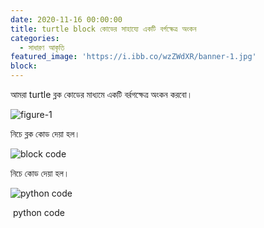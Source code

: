 ```yaml
---
date: 2020-11-16 00:00:00
title: turtle block কোডের সাহায্যে একটি বর্গক্ষেত্র অংকন
categories:
  - সাধারণ আকৃতি
featured_image: 'https://i.ibb.co/wzZWdXR/banner-1.jpg'
block:
---
```


আমরা turtle ব্লক কোডের মাধ্যমে একটি বর্রগক্ষেত্র অংকন করবো।

![figure-1](https://i.ibb.co/wzZWdXR/banner-1.jpg)

নিচে  ব্লক কোড দেয়া হল।

![block code](https://i.ibb.co/nC2vtnr/figure-1.jpg)

নিচে  কোড দেয়া হল।

![python code](https://i.ibb.co/nC2vtnr/figure-1.jpg)

‌‌‌
python code
‌‌‌